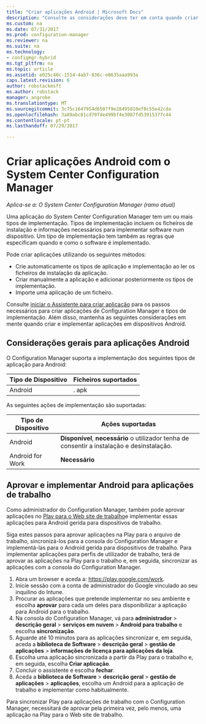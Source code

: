 ```yaml
---
title: "Criar aplicações Android | Microsoft Docs"
description: "Consulte as considerações deve ter em conta quando criar e implementar aplicações em dispositivos Android."
ms.custom: na
ms.date: 07/31/2017
ms.prod: configuration-manager
ms.reviewer: na
ms.suite: na
ms.technology:
- configmgr-hybrid
ms.tgt_pltfrm: na
ms.topic: article
ms.assetid: e025c48c-1514-4ab7-836c-e0635aaa993a
caps.latest.revision: 6
author: robstackmsft
ms.author: robstack
manager: angrobe
ms.translationtype: MT
ms.sourcegitcommit: 3c75c1647954d6507f9e28495810ef8c55e42cda
ms.openlocfilehash: 3a89abc81cd70f4e499bf4e3087fd53915377c44
ms.contentlocale: pt-pt
ms.lasthandoff: 07/29/2017

---
```

# <a name="create-android-applications-with-system-center-configuration-manager"></a>Criar aplicações Android com o System Center Configuration Manager

*Aplica-se a: O System Center Configuration Manager (ramo atual)*

Uma aplicação do System Center Configuration Manager tem um ou mais tipos de implementação. Tipos de implementação incluem os ficheiros de instalação e informações necessários para implementar software num dispositivo. Um tipo de implementação tem também as regras que especificam quando e como o software é implementado.  

 Pode criar aplicações utilizando os seguintes métodos:  

-   Crie automaticamente os tipos de aplicação e implementação ao ler os ficheiros de instalação da aplicação.  
-   Criar manualmente a aplicação e adicionar posteriormente os tipos de implementação.  
-   Importe uma aplicação de um ficheiro.  

Consulte [iniciar o Assistente para criar aplicação](../../apps/deploy-use/create-applications.md#start-the-create-application-wizard) para os passos necessários para criar aplicações de Configuration Manager e tipos de implementação. Além disso, mantenha as seguintes considerações em mente quando criar e implementar aplicações em dispositivos Android.  

## <a name="general-considerations-for-android-apps"></a>Considerações gerais para aplicações Android

O Configuration Manager suporta a implementação dos seguintes tipos de aplicação para Android:

|Tipo de Dispositivo|Ficheiros suportados|
|-|-|
|Android|. apk|

As seguintes ações de implementação são suportadas:

|Tipo de Dispositivo|Ações suportadas|
|-|-|
|Android|**Disponível**, **necessário** o utilizador tenha de consentir a instalação e desinstalação.|
|Android for Work | **Necessário** |

## <a name="approve-and-deploy-android-for-work-apps"></a>Aprovar e implementar Android para aplicações de trabalho
Como administrador do Configuration Manager, também pode aprovar aplicações no [Play para o Web site de trabalho](https://play.google.com/work)e implementar essas aplicações para Android gerida para dispositivos de trabalho.

Siga estes passos para aprovar aplicações na Play para o arquivo de trabalho, sincronizá-los para a consola do Configuration Manager e implementá-las para o Android gerida para dispositivos de trabalho. Para implementar aplicações para perfis de utilizador de trabalho, terá de aprovar as aplicações na Play para o trabalho e, em seguida, sincronizar as aplicações com a consola do Configuration Manager.

1. Abra um browser e aceda a: https://play.google.com/work.
2. Inicie sessão com a conta de administrador do Google vinculado ao seu inquilino do Intune.
3. Procurar as aplicações que pretende implementar no seu ambiente e escolha **aprovar** para cada um deles para disponibilizar a aplicação para Android para o trabalho.
4. Na consola do Configuration Manager, vá para **administrador** > **descrição geral** > **serviços em nuvem** > **Android para trabalho** e escolha **sincronização**.
5. Aguarde até 10 minutos para as aplicações sincronizar e, em seguida, aceda a **biblioteca de Software** > **descrição geral** > **gestão de aplicações** > **informações de licença para aplicações da loja**.
6. Escolha uma aplicação sincronizada a partir da Play para o trabalho e, em seguida, escolha **Criar aplicação**.
7. Concluir o assistente e escolha **fechar**.
8. Aceda a **biblioteca de Software** > **descrição geral** > **gestão de aplicações** > **aplicações**, escolha um Android para a aplicação de trabalho e implementar como habitualmente.

Para sincronizar Play para aplicações de trabalho com o Configuration Manager, necessitará de aprovar pela primeira vez, pelo menos, uma aplicação na Play para o Web site de trabalho.

